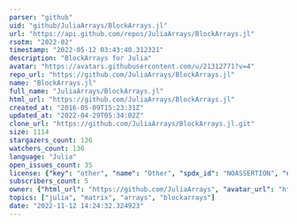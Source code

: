 ```yaml
---
parser: "github"
uid: "github/JuliaArrays/BlockArrays.jl"
url: "https://api.github.com/repos/JuliaArrays/BlockArrays.jl"
rsotm: "2022-02"
timestamp: "2022-05-12 03:43:40.312321"
description: "BlockArrays for Julia"
avatar: "https://avatars.githubusercontent.com/u/21312771?v=4"
repo_url: "https://github.com/JuliaArrays/BlockArrays.jl"
name: "BlockArrays.jl"
full_name: "JuliaArrays/BlockArrays.jl"
html_url: "https://github.com/JuliaArrays/BlockArrays.jl"
created_at: "2016-05-09T15:23:31Z"
updated_at: "2022-04-29T05:34:02Z"
clone_url: "https://github.com/JuliaArrays/BlockArrays.jl.git"
size: 1114
stargazers_count: 136
watchers_count: 136
language: "Julia"
open_issues_count: 35
license: {"key": "other", "name": "Other", "spdx_id": "NOASSERTION", "url": null, "node_id": "MDc6TGljZW5zZTA="}
subscribers_count: 5
owner: {"html_url": "https://github.com/JuliaArrays", "avatar_url": "https://avatars.githubusercontent.com/u/21312771?v=4", "login": "JuliaArrays", "type": "Organization"}
topics: ["julia", "matrix", "arrays", "blockarrays"]
date: "2022-11-12 14:24:32.324923"
---
```

